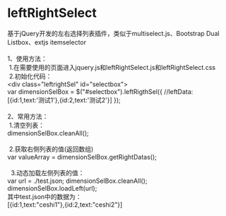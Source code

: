 # leftRightSelect
基于jQuery开发的左右选择列表插件，类似于multiselect.js、Bootstrap Dual Listbox、extjs itemselector <br><br>
1、使用方法：<br>
 &nbsp;1.在需要使用的页面进入jquery.js和leftRightSelect.js和leftRightSelect.css<br>
 &nbsp;2.初始化代码：<br>
  &lt;div class="leftrightSel" id="selectbox"&gt; <br>
  var dimensionSelBox = $("#selectbox").leftRigthSel({
			//leftData:[{id:1,text:'测试1'},{id:2,text:'测试2'}]
	});
	<br><br>
2、常用方法：<br>
 &nbsp;1.清空列表：<br>
  dimensionSelBox.cleanAll();
  <br><br>
 &nbsp;2.获取右侧列表的值(返回数组)<br>
  var valueArray = dimensionSelBox.getRightDatas();
  <br><br>
 &nbsp; 3.动态加载左侧列表的值：<br>
  var url = ./test.json;
	dimensionSelBox.cleanAll();
	dimensionSelBox.loadLeft(url);
	<br>其中test.json中的数据为：<br>
	[{id:1,text:"ceshi1"},{id:2,text:"ceshi2"}]
